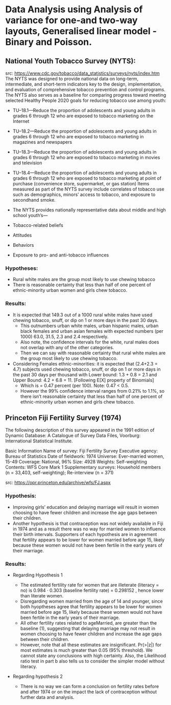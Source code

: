 # Data Analysis using Analysis of variance for one-and two-way layouts, Generalised linear model - Binary and Poisson. 

## National Youth Tobacco Survey (NYTS):
src: https://www.cdc.gov/tobacco/data_statistics/surveys/nyts/index.htm
The NYTS was designed to provide national data on long-term, intermediate, and short-term indicators key to the design, implementation, and evaluation of comprehensive tobacco prevention and control programs. The NYTS also serves as a baseline for comparing progress toward meeting selected Healthy People 2020 goals for reducing tobacco use among youth:

* TU–18.1—Reduce the proportion of adolescents and young adults in grades 6 through 12 who are exposed to tobacco marketing on the Internet
* TU–18.2—Reduce the proportion of adolescents and young adults in grades 6 through 12 who are exposed to tobacco marketing in magazines and newspapers
* TU–18.3—Reduce the proportion of adolescents and young adults in grades 6 through 12 who are exposed to tobacco marketing in movies and television
* TU–18.4—Reduce the proportion of adolescents and young adults in grades 6 through 12 who are exposed to tobacco marketing at point of purchase (convenience store, supermarket, or gas station)
Items measured as part of the NYTS survey include correlates of tobacco use such as demographics, minors’ access to tobacco, and exposure to secondhand smoke.

* The NYTS provides nationally representative data about middle and high school youth’s—
 * Tobacco-related beliefs
 * Attitudes
 * Behaviors
 * Exposure to pro- and anti-tobacco influences
 
### Hypotheses: 
* Rural white males are the group most likely to use chewing tobacco
* There is reasonable certainty that less than half of one percent of ethnic-minority urban women and girls chew tobacco.

### Results:

* It is expected that 149.3 out of a 1000 rural white males have used chewing tobacco, snuff, or dip on 1 or more days in the past 30 days.
  * This outnumbers urban white males, urban hispanic males, urban black females and urban asian females with expected numbers (per 1000) 63.0, 31.5, 2.3 and 2.4 respectively.
  * Also note, the confidence intervals for the white, rural males does not overlap with any of the other categories.
  * Then we can say with reasonable certainty that rural white males are the group most likely to use chewing tobacco.
* Considering Females ethnic-minorities: it is expected that (2.4+2.3 = 4.7) subjects used chewing tobacco, snuff, or dip on 1 or more days in the past 30 days per thousand with Lower bound: 1.3 + 0.8 = 2.1 and Upper Bound: 4.2 + 6.8 = 11. [Following E[X] property of Binomials]
  * Which is = 0.47 percent (per 100). Note: 0.47 < 0.5.
  * However the 99% confidence interval ranges from 0.21% to 1.1%, so there isn’t reasonable certainty
  that less than half of one percent of ethnic-minority urban women and girls chew tobacco.




## Princeton Fiji Fertility Survey (1974)
The following description of this survey appeared in the 1991 edition of Dynamic Database: A Catalogue of Survey Data Files, Voorburg: International Statistical Institute.

Basic Information
Name of survey: Fiji Fertility Survey
Executive agency: Bureau of Statistics
Date of fieldwork: 1974
Universe: Ever-married women, 15-49
Coverage: National, 96%
Size: 4928
Weights: Self-weighting
Contents: WFS Core Mark 1
Supplementary surveys: Household members (n = 33,403, self-weighting); Re-interview (n = 371)

src: https://opr.princeton.edu/archive/wfs/FJ.aspx

### Hypothesis: 
* Improving girls’ education and delaying marriage will result in women choosing to have fewer children and increase the age gaps between their children. 
* Another hypothesis is that contraception was not widely available in Fiji in 1974 and as a result there was no way for married women to influence their birth intervals. Supporters of each hypothesis are in agreement that fertility appears to be lower for women married before age 15, likely because these women would not have been fertile in the early years of their marriage.

### Results:
* Regarding Hypothesis 1
  * The estimated fertility rate for women that are illeterate (literacy = no) is 0.984 ·
  0.303 (baseline fertility rate) = 0.298152 , hence lower than literate women.
  * Disregarding women married from the age of 14 and younger, since both hyoptheses agree that fertility appears to be lower for women married before age 15, likely because these women would not have been fertile in the early years of their marriage.
  * All other fertility rates related to ageMarried, are greater than the baseline (1), suggesting that delaying marriage may not result in women choosing to have fewer children and increase the age gaps between their children.
  * However, note that all these estimates are insignificant. Pr(>|z|) for most estimates is much greater than 0.05 (95% threshold). We cannot state any conclusions with high certainty. Also, the Likelihood ratio test in part b also tells us to consider the simpler model without literacy.
  
* Regarding hypothesis 2
  * There is no way we can form a conclusion on fertility rates before and after 1974 or on the impact
  the lack of contraception without further data and analysis.
